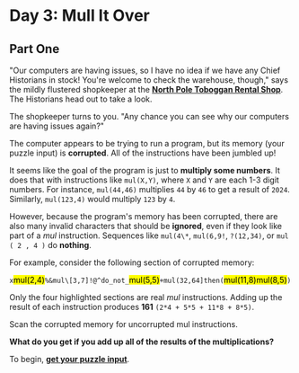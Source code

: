 # Day 3: Mull It Over #
## Part One ##
"Our computers are having issues, so I have no idea if we have any Chief Historians in stock! You're welcome to check the warehouse, though," says the mildly flustered shopkeeper at the [**North Pole Toboggan Rental Shop**](https://adventofcode.com/2020/day/2). The Historians head out to take a look.

The shopkeeper turns to you. "Any chance you can see why our computers are having issues again?"

The computer appears to be trying to run a program, but its memory (your puzzle input) is **corrupted**. All of the instructions have been jumbled up!

It seems like the goal of the program is just to **multiply some numbers**. It does that with instructions like `mul(X,Y)`, where `X` and `Y` are each 1-3 digit numbers. For instance, `mul(44,46)` multiplies `44` by `46` to get a result of `2024`. Similarly, `mul(123,4)` would multiply `123` by `4`.

However, because the program's memory has been corrupted, there are also many invalid characters that should be **ignored**, even if they look like part of a *mul* instruction. Sequences like `mul(4\*`, `mul(6,9!`, `?(12,34)`, or `mul ( 2 , 4 )` do **nothing**.

For example, consider the following section of corrupted memory:

`x`<mark>mul(2,4)</mark>`%&mul\[3,7]!@^do_not_`<mark>mul(5,5)</mark>`+mul(32,64]then(`<mark>mul(11,8)mul(8,5)</mark>`)`

Only the four highlighted sections are real *mul* instructions. Adding up the result of each instruction produces **161** `(2*4 + 5*5 + 11*8 + 8*5)`.

Scan the corrupted memory for uncorrupted mul instructions. 

**What do you get if you add up all of the results of the multiplications?**

To begin, **[get your puzzle input](https://adventofcode.com/2024/day/3/input)**.
